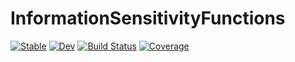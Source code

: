 # InformationSensitivityFunctions

[![Stable](https://img.shields.io/badge/docs-stable-blue.svg)](https://stevengogogo.github.io/InformationSensitivityFunctions.jl/stable)
[![Dev](https://img.shields.io/badge/docs-dev-blue.svg)](https://stevengogogo.github.io/InformationSensitivityFunctions.jl/dev)
[![Build Status](https://github.com/stevengogogo/InformationSensitivityFunctions.jl/workflows/CI/badge.svg)](https://github.com/stevengogogo/InformationSensitivityFunctions.jl/actions)
[![Coverage](https://codecov.io/gh/stevengogogo/InformationSensitivityFunctions.jl/branch/master/graph/badge.svg)](https://codecov.io/gh/stevengogogo/InformationSensitivityFunctions.jl)
